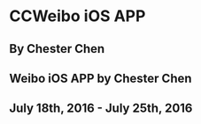 # CCWeibo iOS APP
## By Chester Chen
## Weibo iOS APP by Chester Chen
## July 18th, 2016 - July 25th, 2016
